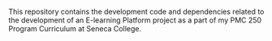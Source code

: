 This repository contains the development code and dependencies related to the development of an E-learning Platform project as a part of my PMC 250 Program Curriculum at Seneca College.
